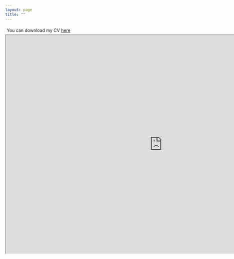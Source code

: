```yaml
---
layout: page
title: ""
---
```

<div style="flex: 2; padding: 5px; text-align: left;">
  You can download my CV <a href="mesa_ruiz_david_cv.pdf" download>here</a>
</div>

<iframe src="https://drive.google.com/file/d/1SPON4jceXCDbCLDkIAKQEAFGrDjxEo4A/preview" width="1000" height="700" allow="autoplay"></iframe>

<!--
  <div style="display: flex; align-items: center;">
    <div style="flex: 2; padding: 5px; text-align: left;">
      You can download my CV <a href="mesaruiz_david_cv.pdf" download>here</a>
    </div>
    <div style="flex: 1; padding: 1px; text-align: right;">
      <img src="/images/edin.jpeg" alt="Edin" width="100%" height="50%">
    </div>
  </div>
-->
